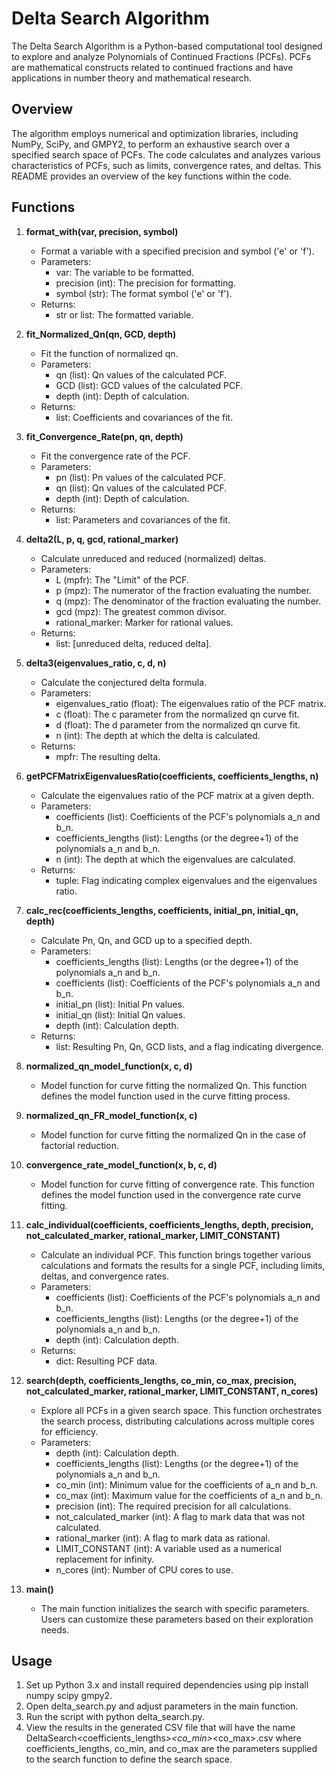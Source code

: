Delta Search Algorithm
======================
The Delta Search Algorithm is a Python-based computational tool designed to explore and analyze Polynomials of Continued Fractions (PCFs). PCFs are mathematical constructs related to continued fractions and have applications in number theory and mathematical research.

## Overview
The algorithm employs numerical and optimization libraries, including NumPy, SciPy, and GMPY2, to perform an exhaustive search over a specified search space of PCFs. The code calculates and analyzes various characteristics of PCFs, such as limits, convergence rates, and deltas. This README provides an overview of the key functions within the code.

## Functions
1. **format_with(var, precision, symbol)**
   - Format a variable with a specified precision and symbol ('e' or 'f').
   - Parameters:
      - var: The variable to be formatted.
      - precision (int): The precision for formatting.
      - symbol (str): The format symbol ('e' or 'f').
   - Returns:
      - str or list: The formatted variable.

2. **fit_Normalized_Qn(qn, GCD, depth)**
   - Fit the function of normalized qn.
   - Parameters:
      - qn (list): Qn values of the calculated PCF.
      - GCD (list): GCD values of the calculated PCF.
      - depth (int): Depth of calculation.
   - Returns:
      - list: Coefficients and covariances of the fit.

3. **fit_Convergence_Rate(pn, qn, depth)**
   - Fit the convergence rate of the PCF.
   - Parameters:
      - pn (list): Pn values of the calculated PCF.
      - qn (list): Qn values of the calculated PCF.
      - depth (int): Depth of calculation.
   - Returns:
      - list: Parameters and covariances of the fit.

4. **delta2(L, p, q, gcd, rational_marker)**
   - Calculate unreduced and reduced (normalized) deltas.
   - Parameters:
      - L (mpfr): The "Limit" of the PCF.
      - p (mpz): The numerator of the fraction evaluating the number.
      - q (mpz): The denominator of the fraction evaluating the number.
      - gcd (mpz): The greatest common divisor.
      - rational_marker: Marker for rational values.
   - Returns:
      - list: [unreduced delta, reduced delta].

5. **delta3(eigenvalues_ratio, c, d, n)**
   - Calculate the conjectured delta formula.
   - Parameters:
      - eigenvalues_ratio (float): The eigenvalues ratio of the PCF matrix.
      - c (float): The c parameter from the normalized qn curve fit.
      - d (float): The d parameter from the normalized qn curve fit.
      - n (int): The depth at which the delta is calculated.
   - Returns:
      - mpfr: The resulting delta.

6. **getPCFMatrixEigenvaluesRatio(coefficients, coefficients_lengths, n)**
   - Calculate the eigenvalues ratio of the PCF matrix at a given depth.
   - Parameters:
      - coefficients (list): Coefficients of the PCF's polynomials a_n and b_n.
      - coefficients_lengths (list): Lengths (or the degree+1) of the polynomials a_n and b_n.
      - n (int): The depth at which the eigenvalues are calculated.
   - Returns:
      - tuple: Flag indicating complex eigenvalues and the eigenvalues ratio.

7. **calc_rec(coefficients_lengths, coefficients, initial_pn, initial_qn, depth)**
   - Calculate Pn, Qn, and GCD up to a specified depth.
   - Parameters:
      - coefficients_lengths (list): Lengths (or the degree+1) of the polynomials a_n and b_n.
      - coefficients (list): Coefficients of the PCF's polynomials a_n and b_n.
      - initial_pn (list): Initial Pn values.
      - initial_qn (list): Initial Qn values.
      - depth (int): Calculation depth.
   - Returns:
      - list: Resulting Pn, Qn, GCD lists, and a flag indicating divergence.

8. **normalized_qn_model_function(x, c, d)**
   - Model function for curve fitting the normalized Qn. This function defines the model function used in the curve fitting process.

9. **normalized_qn_FR_model_function(x, c)**
   - Model function for curve fitting the normalized Qn in the case of factorial reduction.

10. **convergence_rate_model_function(x, b, c, d)**
    - Model function for curve fitting of convergence rate. This function defines the model function used in the convergence rate curve fitting.

11. **calc_individual(coefficients, coefficients_lengths, depth, precision, not_calculated_marker, rational_marker, LIMIT_CONSTANT)**
    - Calculate an individual PCF. This function brings together various calculations and formats the results for a single PCF, including limits, deltas, and convergence rates.
    - Parameters:
       - coefficients (list): Coefficients of the PCF's polynomials a_n and b_n.
       - coefficients_lengths (list): Lengths (or the degree+1) of the polynomials a_n and b_n.
       - depth (int): Calculation depth.
    - Returns:
       - dict: Resulting PCF data.

12. **search(depth, coefficients_lengths, co_min, co_max, precision, not_calculated_marker, rational_marker, LIMIT_CONSTANT, n_cores)**
    - Explore all PCFs in a given search space. This function orchestrates the search process, distributing calculations across multiple cores for efficiency.
    - Parameters:
       - depth (int): Calculation depth.
       - coefficients_lengths (list): Lengths (or the degree+1) of the polynomials a_n and b_n.
       - co_min (int): Minimum value for the coefficients of a_n and b_n.
       - co_max (int): Maximum value for the coefficients of a_n and b_n.
       - precision (int): The required precision for all calculations.
       - not_calculated_marker (int): A flag to mark data that was not calculated.
       - rational_marker (int): A flag to mark data as rational.
       - LIMIT_CONSTANT (int): A variable used as a numerical replacement for infinity.
       - n_cores (int): Number of CPU cores to use.
    
13. **main()**
    - The main function initializes the search with specific parameters. Users can customize these parameters based on their exploration needs.

## Usage
1. Set up Python 3.x and install required dependencies using pip install numpy scipy gmpy2.
2. Open delta_search.py and adjust parameters in the main function.
3. Run the script with python delta_search.py.
4. View the results in the generated CSV file that will have the name DeltaSearch<coefficients_lengths>_<co_min>_<co_max>.csv
   where coefficients_lengths, co_min, and co_max are the parameters supplied to the search function to define the search space.
